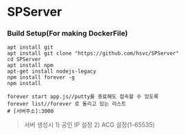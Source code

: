 # SPServer

### Build Setup(For making DockerFile)
```
apt install git
apt install git clone "https://github.com/hsvc/SPServer"
cd SPServer
apt install npm
apt-get install nodejs-legacy
npm install forever -g
npm install

forever start app.js//putty를 종료해도 접속할 수 있도록
forever list//forever 로 돌리고 있는 리스트
# [서버주소]:3000
```

> 서버 생성시 1) 공인 IP 설정 2) ACG 설정(1-65535)
